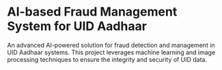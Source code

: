 # AI-based Fraud Management System for UID Aadhaar

An advanced AI-powered solution for fraud detection and management in UID Aadhaar systems. This project leverages machine learning and image processing techniques to ensure the integrity and security of UID data.


